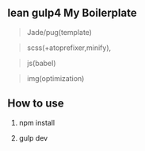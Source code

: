 ## lean gulp4 My Boilerplate


> Jade/pug(template)

> scss(+atoprefixer,minify),

> js(babel)

> img(optimization)

How to use 
---
1. npm install

2. gulp dev
